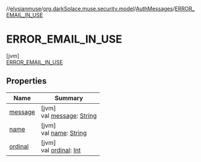 //[elysianmuse](../../../../index.md)/[org.darkSolace.muse.security.model](../../index.md)/[AuthMessages](../index.md)/[ERROR_EMAIL_IN_USE](index.md)

# ERROR_EMAIL_IN_USE

[jvm]\
[ERROR_EMAIL_IN_USE](index.md)

## Properties

| Name                                                                                                                           | Summary                                                                                                                                                                                                                    |
|--------------------------------------------------------------------------------------------------------------------------------|----------------------------------------------------------------------------------------------------------------------------------------------------------------------------------------------------------------------------|
| [message](../message.md)                                                                                                       | [jvm]<br>val [message](../message.md): [String](https://kotlinlang.org/api/latest/jvm/stdlib/kotlin/-string/index.html)                                                                                                    |
| [name](../../../org.darkSolace.muse.user.model/-user-tag/-c-o-m-m-e-n-t-e-r/index.md#-372974862%2FProperties%2F-1216412040)    | [jvm]<br>val [name](../../../org.darkSolace.muse.user.model/-user-tag/-c-o-m-m-e-n-t-e-r/index.md#-372974862%2FProperties%2F-1216412040): [String](https://kotlinlang.org/api/latest/jvm/stdlib/kotlin/-string/index.html) |
| [ordinal](../../../org.darkSolace.muse.user.model/-user-tag/-c-o-m-m-e-n-t-e-r/index.md#-739389684%2FProperties%2F-1216412040) | [jvm]<br>val [ordinal](../../../org.darkSolace.muse.user.model/-user-tag/-c-o-m-m-e-n-t-e-r/index.md#-739389684%2FProperties%2F-1216412040): [Int](https://kotlinlang.org/api/latest/jvm/stdlib/kotlin/-int/index.html)    |
